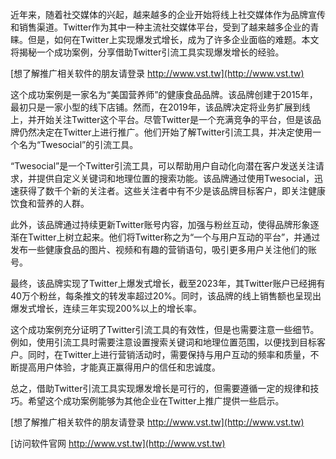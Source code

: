 近年来，随着社交媒体的兴起，越来越多的企业开始将线上社交媒体作为品牌宣传和销售渠道。Twitter作为其中一种主流社交媒体平台，受到了越来越多企业的青睐。但是，如何在Twitter上实现爆发式增长，成为了许多企业面临的难题。本文将揭秘一个成功案例，分享借助Twitter引流工具实现爆发增长的经验。

[想了解推广相关软件的朋友请登录 http://www.vst.tw](http://www.vst.tw)

这个成功案例是一家名为“美国营养师”的健康食品品牌。该品牌创建于2015年，最初只是一家小型的线下店铺。然而，在2019年，该品牌决定将业务扩展到线上，并开始关注Twitter这个平台。尽管Twitter是一个充满竞争的平台，但是该品牌仍然决定在Twitter上进行推广。他们开始了解Twitter引流工具，并决定使用一个名为“Twesocial”的引流工具。

“Twesocial”是一个Twitter引流工具，可以帮助用户自动化向潜在客户发送关注请求，并提供自定义关键词和地理位置的搜索功能。该品牌通过使用Twesocial，迅速获得了数千个新的关注者。这些关注者中有不少是该品牌目标客户，即关注健康饮食和营养的人群。

此外，该品牌通过持续更新Twitter账号内容，加强与粉丝互动，使得品牌形象逐渐在Twitter上树立起来。他们将Twitter称之为“一个与用户互动的平台”，并通过发布一些健康食品的图片、视频和有趣的营销语句，吸引更多用户关注他们的账号。

最终，该品牌实现了Twitter上爆发式增长，截至2023年，其Twitter账户已经拥有40万个粉丝，每条推文的转发率超过20%。同时，该品牌的线上销售额也呈现出爆发式增长，连续三年实现200%以上的增长率。

这个成功案例充分证明了Twitter引流工具的有效性，但是也需要注意一些细节。例如，使用引流工具时需要注意设置搜索关键词和地理位置范围，以便找到目标客户。同时，在Twitter上进行营销活动时，需要保持与用户互动的频率和质量，不断提高用户体验，才能真正赢得用户的信任和忠诚度。

总之，借助Twitter引流工具实现爆发增长是可行的，但需要遵循一定的规律和技巧。希望这个成功案例能够为其他企业在Twitter上推广提供一些启示。

[想了解推广相关软件的朋友请登录 http://www.vst.tw](http://www.vst.tw)


[访问软件官网 http://www.vst.tw](http://www.vst.tw)
